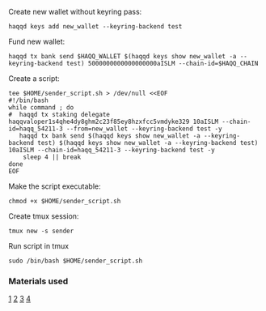 Create new wallet without keyring pass:
```
haqqd keys add new_wallet --keyring-backend test
```
Fund new wallet:
```
haqqd tx bank send $HAQQ_WALLET $(haqqd keys show new_wallet -a --keyring-backend test) 5000000000000000000aISLM --chain-id=$HAQQ_CHAIN
```
Create a script:
```
tee $HOME/sender_script.sh > /dev/null <<EOF
#!/bin/bash
while command ; do
#  haqqd tx staking delegate haqqvaloper1s4qhe4dy8ghm2c23f85ey8hzxfcc5vmdyke329 10aISLM --chain-id=haqq_54211-3 --from=new_wallet --keyring-backend test -y
   haqqd tx bank send $(haqqd keys show new_wallet -a --keyring-backend test) $(haqqd keys show new_wallet -a --keyring-backend test) 10aISLM --chain-id=haqq_54211-3 --keyring-backend test -y
    sleep 4 || break
done
EOF
```
Make the script executable:
```
chmod +x $HOME/sender_script.sh
```
Create tmux session:
```
tmux new -s sender
```
Run script in tmux
```
sudo /bin/bash $HOME/sender_script.sh
```
### Materials used
[1](https://www.linux.org.ru/forum/general/5261307) [2](https://crontab.guru/#0-5_*_*_*_*) [3](https://losst.pro/kak-dobavit-komandu-v-cron) [4](https://www.digitalocean.com/community/tutorials/how-to-use-cron-to-automate-tasks-ubuntu-1804-ru) 

